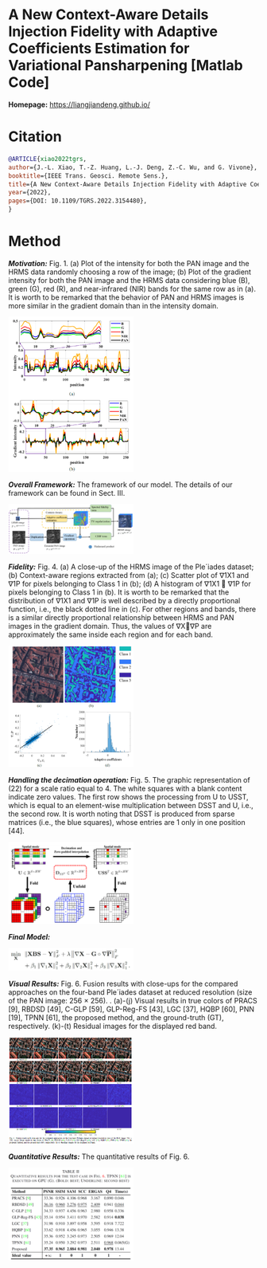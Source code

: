 # A New Context-Aware Details Injection Fidelity with Adaptive Coefficients Estimation for Variational Pansharpening [Matlab Code]

**Homepage:** https://liangjiandeng.github.io/
 
# Citation
```bibtex
@ARTICLE{xiao2022tgrs,
author={J.-L. Xiao, T.-Z. Huang, L.-J. Deng, Z.-C. Wu, and G. Vivone},
booktitle={IEEE Trans. Geosci. Remote Sens.},
title={A New Context-Aware Details Injection Fidelity with Adaptive Coefficients Estimation for Variational Pansharpening},
year={2022},
pages={DOI: 10.1109/TGRS.2022.3154480},
}
```

# Method

***Motivation:*** Fig. 1. (a) Plot of the intensity for both the PAN image and the HRMS data
randomly choosing a row of the image; (b) Plot of the gradient intensity for
both the PAN image and the HRMS data considering blue (B), green (G), red
(R), and near-infrared (NIR) bands for the same row as in (a). It is worth to
be remarked that the behavior of PAN and HRMS images is more similar in
the gradient domain than in the intensity domain.

<img src="fig-to-show/1.png" width = "50%" />





***Overall Framework:*** The framework of our model. The details of our framework can be found in Sect. III.

<img src="fig-to-show/2.png" width = "50%" />



***Fidelity:*** Fig. 4. (a) A close-up of the HRMS image of the Ple´iades dataset; (b)
Context-aware regions extracted from (a); (c) Scatter plot of ∇1X1 and ∇1P
for pixels belonging to Class 1 in (b); (d) A histogram of ∇1X1  ∇1P
for pixels belonging to Class 1 in (b). It is worth to be remarked that the
distribution of ∇1X1 and ∇1P is well described by a directly proportional
function, i.e., the black dotted line in (c). For other regions and bands, there is
a similar directly proportional relationship between HRMS and PAN images
in the gradient domain. Thus, the values of ∇X∇P are approximately the
same inside each region and for each band.

<img src="fig-to-show/3.png" width = "50%" />



***Handling the decimation operation:*** Fig. 5. The graphic representation of (22) for a scale ratio equal to 4.
The white squares with a blank content indicate zero values. The first row
shows the processing from U to USST, which is equal to an element-wise
multiplication between DSST and U, i.e., the second row. It is worth noting
that DSST is produced from sparse matrices (i.e., the blue squares), whose
entries are 1 only in one position [44].

<img src="fig-to-show/4.png" width = "50%" />



***Final Model:*** 

<img src="fig-to-show/5.png" width = "50%" />



***Visual Results:*** Fig. 6. Fusion results with close-ups for the compared approaches on the four-band Ple´iades dataset at reduced resolution (size of the PAN image: 256 ×
256). . (a)-(j) Visual results in true colors of PRACS [9], RBDSD [49], C-GLP [59], GLP-Reg-FS [43], LGC [37], HQBP [60], PNN [19], TPNN [61], the
proposed method, and the ground-truth (GT), respectively. (k)-(t) Residual images for the displayed red band.

<img src="fig-to-show/6.png" width = "50%" />


***Quantitative Results:*** The quantitative results of Fig. 6.

<img src="fig-to-show/7.png" width = "50%" />




